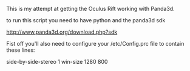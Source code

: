 This is my attempt at getting the Oculus Rift working with Panda3d. 

to run this script you need to have python and the panda3d sdk 

http://www.panda3d.org/download.php?sdk

Fist off you'll also need to configure your /etc/Config.prc file to contain these lines:

side-by-side-stereo 1
win-size 1280 800

